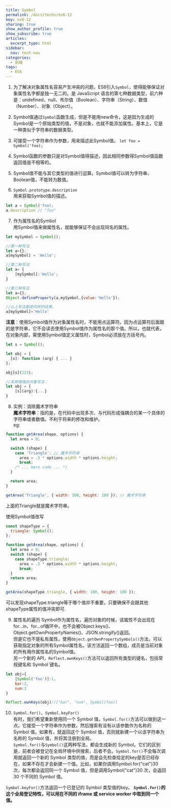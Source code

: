 ```yaml
---
title: Symbol
permalink: /docs/techs/es6-12
key: es6-12
sharing: true
show_author_profile: true
show_subscribe: true
articles:
  excerpt_type: html
sidebar:
  nav: tech-nav
categories:
  - 前端
tags:
  - ES6
---
```


1. 为了解决对象属性名容易产生冲突的问题，ES6引入```Symbol```，使得能够保证对象属性名字都是独一无二的。是 JavaScript 语言的第七种数据类型<!--more-->，前六种是：undefined、null、布尔值（Boolean）、字符串（String）、数值（Number）、对象（Object）。  
2. Symbol值通过```Symbol```函数生成，但是不能用new命令，这是因为生成的Symbol是一个原始类型的值，不是对象，也就不能添加属性。基本上，它是一种类似于字符串的数据类型。  

3. 可接受一个字符串作为参数，用来描述此Symbol值。
```let foo = Symbol('foo);```

4. Symbol函数的参数只是对Symbol值得描述，因此相同参数得Symbol值函数返回值是不相等的。

5. Symbol值不能与其它类型的值进行运算。Symbol值可以转为字符串、Boolean值，不能转为数值。

6. ```Symbol.prototype.description```  
用来获取Symbol值的描述。
```javascript
let a = Symbol('foo);
a.description // "foo"
```

7. 作为属性名的Symbol  
用Symbol值来做属性名，就能够保证不会出现同名的属性。  
```javascript
let mySymbol = Symbol();

//第一种写法
let a={};
a[mySymbol] = 'Hello';

//第二种写法
let a= {
    [mySymbol]:'Hello';
}

//第三种写法
let a={};
Object.defineProperty(a,mySymbol,{value:'Hello'});

//以上写法都是同样的结果。
a[mySymbol]='Hello'
```

**注意**：使用Symbol值作为对象属性名时，不能用点运算符。因为点运算符后面跟的是字符串，它不会读去使用Symbol值作为属性名的那个值。所以，也就代表，在对象内部，需使用Symbol值定义属性时，Symbol必须放在方括号内。
```javascript
let s = Symbol();

let obj = {
  [s]: function (arg) { ... }
};

obj[s](123);

//采用增强的对象写法：
let obj = {
    [s](arg):{...}
}
```


8. 实例：消除魔术字符串  
**魔术字符串**：指的是，在代码中出现多次、与代码形成强耦合的某一个具体的字符串或者数值。不利于将来的修改和维护。  
eg:
```javascript
function getArea(shape, options) {
  let area = 0;

  switch (shape) {
    case 'Triangle': // 魔术字符串
      area = .5 * options.width * options.height;
      break;
    /* ... more code ... */
  }

  return area;
}

getArea('Triangle', { width: 100, height: 100 }); // 魔术字符串
```
上面的Triangle就是魔术字符串。

使用Symbol值改写  
```javascript
const shapeType = {
  triangle: Symbol();
};

function getArea(shape, options) {
  let area = 0;
  switch (shape) {
    case shapeType.triangle:
      area = .5 * options.width * options.height;
      break;
  }
  return area;
}

getArea(shapeType.triangle, { width: 100, height: 100 });
```
可以发现shapeType.triangle等于哪个值并不重要，只要确保不会跟其他shapeType属性的值冲突即可.

9. 属性名的遍历
Symbol作为属性名，遍历对象的时候，该属性不会出现在for...in、for...of循环中，也不会被Object.keys()、Object.getOwnPropertyNames()、JSON.stringify()返回。  
但是它也不是私有属性，使用```Object.getOwnPropertySymbols()```方法，可以获取指定对象的所有Symbol属性名。该方法返回一个数组，成员是当前对象的所有用作属性名的Symbol值。  
另一个新的 API，```Reflect.ownKeys()```方法可以返回所有类型的键名，包括常规键名和 Symbol 键名。
```javascript
let obj={
    [Symbol('foo')]:1,
    bar:2,
    num:3
}

Reflect.ownKeys(obj)//["bar", "num", Symbol(foo)] 

```
10. ```Symbol.for()```、```Symbol.keyFor()```  
有时，我们希望重新使用同一个 Symbol 值，```Symbol.for()```方法可以做到这一点。它接受一个字符串作为参数，然后搜索有没有以该参数作为名称的 Symbol 值。如果有，就返回这个 Symbol 值，否则就新建一个以该字符串为名称的 Symbol 值，并将其注册到全局。  
```Symbol.for()```与```Symbol()```这两种写法，都会生成新的 Symbol。它们的区别是，前者会被登记在全局环境中供搜索，后者不会。```Symbol.for()```不会每次调用就返回一个新的 Symbol 类型的值，而是会先检查给定的key是否已经存在，如果不存在才会新建一个值。比如，如果你调用Symbol.for("cat")30 次，每次都会返回同一个 Symbol 值，但是调用Symbol("cat")30 次，会返回 30 个不同的 Symbol 值。

```Symbol.keyFor()```方法返回一个已登记的 Symbol 类型值的key。
**```Symbol.for()```的这个全局登记特性，可以用在不同的 iframe 或 service worker 中取到同一个值。**

